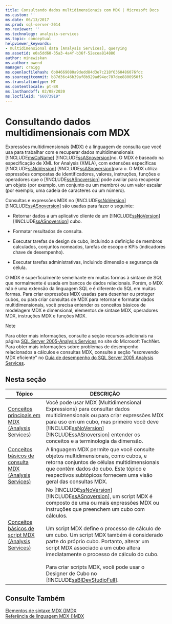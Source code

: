 ```yaml
---
title: Consultando dados multidimensionais com MDX | Microsoft Docs
ms.custom: ''
ms.date: 06/13/2017
ms.prod: sql-server-2014
ms.reviewer: ''
ms.technology: analysis-services
ms.topic: conceptual
helpviewer_keywords:
- multidimensional data [Analysis Services], querying
ms.assetid: e0a5dd60-35a3-4a4f-b36f-52ecea814886
author: minewiskan
ms.author: owend
manager: craigg
ms.openlocfilehash: 6b04669080a9dedd84d3e7c218f6360486076fdc
ms.sourcegitcommit: b87d36c46b39af8b929ad94ec707dee8800950f5
ms.translationtype: MT
ms.contentlocale: pt-BR
ms.lasthandoff: 02/08/2020
ms.locfileid: "66073919"
---
```

# <a name="querying-multidimensional-data-with-mdx"></a>Consultando dados multidimensionais com MDX
  Expressões multidimensionais (MDX) é a linguagem de consulta que você usa para trabalhar com e recuperar dados multidimensionais [!INCLUDE[msCoName](../../../includes/msconame-md.md)] [!INCLUDE[ssASnoversion](../../../includes/ssasnoversion-md.md)]no. O MDX é baseado na especificação de XML for Analysis (XMLA), com extensões específicas [!INCLUDE[ssNoVersion](../../../includes/ssnoversion-md.md)] [!INCLUDE[ssASnoversion](../../../includes/ssasnoversion-md.md)]para o. O MDX utiliza expressões compostas de identificadores, valores, instruções, funções e operadores que o [!INCLUDE[ssASnoversion](../../../includes/ssasnoversion-md.md)] pode avaliar para recuperar um objeto (por exemplo, um conjunto ou um membro) ou um valor escalar (por exemplo, uma cadeia de caracteres ou um número).  
  
 Consultas e expressões MDX no [!INCLUDE[ssNoVersion](../../../includes/ssnoversion-md.md)] [!INCLUDE[ssASnoversion](../../../includes/ssasnoversion-md.md)] são usadas para fazer o seguinte:  
  
-   Retornar dados a um aplicativo cliente de um [!INCLUDE[ssNoVersion](../../../includes/ssnoversion-md.md)] [!INCLUDE[ssASnoversion](../../../includes/ssasnoversion-md.md)] cubo.  
  
-   Formatar resultados de consulta.  
  
-   Executar tarefas de design de cubo, incluindo a definição de membros calculados, conjuntos nomeados, tarefas de escopo e KPIs (indicadores chave de desempenho).  
  
-   Executar tarefas administrativas, incluindo dimensão e segurança da célula.  
  
 O MDX é superficialmente semelhante em muitas formas à sintaxe de SQL que normalmente é usada em bancos de dados relacionais. Porém, o MDX não é uma extensão da linguagem SQL e é diferente do SQL em muitas formas. Para criar expressões MDX usadas para desenhar ou proteger cubos, ou para criar consultas de MDX para retornar e formatar dados multidimensionais, você precisa entender os conceitos básicos de modelagem MDX e dimensional, elementos de sintaxe MDX, operadores MDX, instruções MDX e funções MDX.  
  
> [!NOTE]  
>  Para obter mais informações, consulte a seção recursos adicionais na página [SQL Server 2005-Analysis Services](https://go.microsoft.com/fwlink/?LinkId=80853) no site do Microsoft TechNet. Para obter mais informações sobre problemas de desempenho relacionados a cálculos e consultas MDX, consulte a seção "escrevendo MDX eficiente" no [Guia de desempenho do SQL Server 2005 Analysis Services](https://docsbay.net/Microsoft-SQL-Server-2005-Analysis-Services-Performance-Guide).  
  
## <a name="in-this-section"></a>Nesta seção  
  
|Tópico|DESCRIÇÃO|  
|-----------|-----------------|  
|[Conceitos principais em MDX &#40;Analysis Services&#41;](../key-concepts-in-mdx-analysis-services.md)|Você pode usar MDX (Multidimensional Expressions) para consultar dados multidimensionais ou para criar expressões MDX para uso em um cubo, mas primeiro você deve [!INCLUDE[ssNoVersion](../../../includes/ssnoversion-md.md)] [!INCLUDE[ssASnoversion](../../../includes/ssasnoversion-md.md)] entender os conceitos e a terminologia da dimensão.|  
|[Conceitos básicos de consulta MDX &#40;Analysis Services&#41;](mdx-query-fundamentals-analysis-services.md)|A linguagem MDX permite que você consulte objetos multidimensionais, como cubos, e retorna conjuntos de células multidimensionais que contêm dados do cubo. Este tópico e respectivos subtópicos fornecem uma visão geral das consultas MDX.|  
|[Conceitos básicos de script MDX &#40;Analysis Services&#41;](mdx-scripting-fundamentals-analysis-services.md)|No [!INCLUDE[ssNoVersion](../../../includes/ssnoversion-md.md)] [!INCLUDE[ssASnoversion](../../../includes/ssasnoversion-md.md)], um script MDX é composto de uma ou mais expressões MDX ou instruções que preenchem um cubo com cálculos.<br /><br /> Um script MDX define o processo de cálculo de um cubo. Um script MDX também é considerado parte do próprio cubo. Portanto, alterar um script MDX associado a um cubo altera imediatamente o processo de cálculo do cubo.<br /><br /> Para criar scripts MDX, você pode usar o Designer de Cubo no [!INCLUDE[ssBIDevStudioFull](../../../includes/ssbidevstudiofull-md.md)].|  
  
## <a name="see-also"></a>Consulte Também  
 [Elementos de sintaxe MDX &#40;&#41;MDX](/sql/mdx/mdx-syntax-elements-mdx)   
 [Referência de linguagem MDX &#40;&#41;MDX](/sql/mdx/mdx-language-reference-mdx)  
  
  
